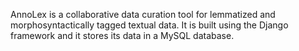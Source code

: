 AnnoLex is a collaborative data curation tool for lemmatized and morphosyntactically tagged textual data. It is built using the Django framework and it stores its data in a MySQL database.